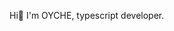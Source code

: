 Hi👋
I'm OYCHE, typescript developer.

<!---
MIliewski/MIliewski is a ✨ special ✨ repository because its `README.md` (this file) appears on your GitHub profile.
You can click the Preview link to take a look at your changes.
--->

